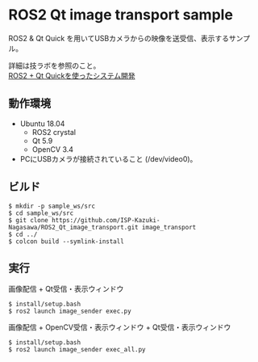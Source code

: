 ROS2 Qt image transport sample
=====================================
ROS2 & Qt Quick を用いてUSBカメラからの映像を送受信、表示するサンプル。  
  
詳細は技ラボを参照のこと。  
[ROS2 + Qt Quickを使ったシステム開発](http://wazalabo.com/ros2_and_qtquick.html)


動作環境
----------
- Ubuntu 18.04
    - ROS2 crystal
    - Qt 5.9
    - OpenCV 3.4
- PCにUSBカメラが接続されていること (/dev/video0)。

ビルド
-----------
```
$ mkdir -p sample_ws/src
$ cd sample_ws/src
$ git clone https://github.com/ISP-Kazuki-Nagasawa/ROS2_Qt_image_transport.git image_transport
$ cd ../
$ colcon build --symlink-install
```

実行
-----------
画像配信 + Qt受信・表示ウィンドウ
```
$ install/setup.bash
$ ros2 launch image_sender exec.py
```

画像配信 + OpenCV受信・表示ウィンドウ + Qt受信・表示ウィンドウ
```
$ install/setup.bash
$ ros2 launch image_sender exec_all.py
```




